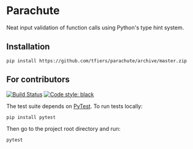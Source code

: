 # Parachute

Neat input validation of function calls using Python's type hint system.

Installation
------------
```
pip install https://github.com/tfiers/parachute/archive/master.zip
```


For contributors
------------
[![Build Status](https://img.shields.io/travis/tfiers/parachute.svg?logo=travis&label=Test%20suite%20on%20%27master%27)](https://travis-ci.org/tfiers/parachute)
[![Code style: black](https://img.shields.io/badge/Code_formatting-Black-black.svg)](https://github.com/ambv/black)


The test suite depends on [PyTest](https://docs.pytest.org/en/latest/).
To run tests locally:
```
pip install pytest
```
Then go to the project root directory and run:
```
pytest
```
